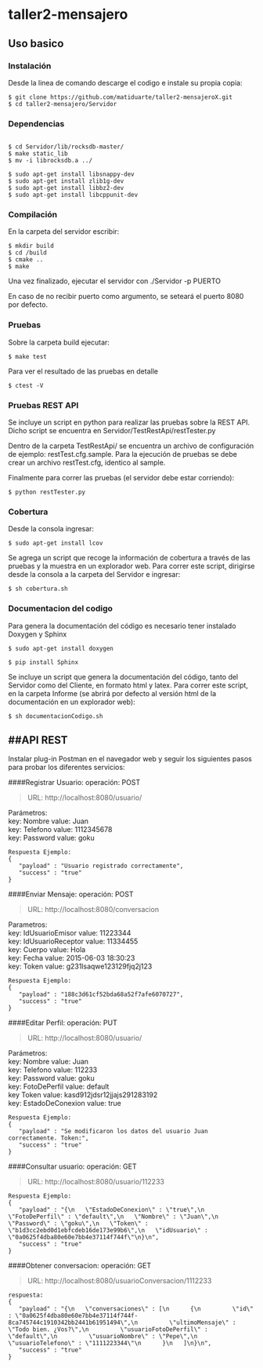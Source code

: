 # taller2-mensajero  

Uso basico
-----------

### Instalación

Desde la linea de comando descarge el codigo e instale su propia copia:	

```
$ git clone https://github.com/matiduarte/taller2-mensajeroX.git  
$ cd taller2-mensajero/Servidor  
```

### Dependencias

```

$ cd Servidor/lib/rocksdb-master/
$ make static_lib
$ mv -i librocksdb.a ../

$ sudo apt-get install libsnappy-dev
$ sudo apt-get install zlib1g-dev
$ sudo apt-get install libbz2-dev
$ sudo apt-get install libcppunit-dev
```

### Compilación

En la carpeta del servidor escribir:
```
$ mkdir build  
$ cd /build  
$ cmake ..  
$ make  
```
Una vez finalizado, ejecutar el servidor con ./Servidor -p PUERTO

En caso de no recibir puerto como argumento, se seteará el puerto 8080 por defecto.

### Pruebas

Sobre la carpeta build ejecutar:  
```
$ make test 
```

Para ver el resultado de las pruebas en detalle
```
$ ctest -V
```
### Pruebas REST API

Se incluye un script en python para realizar las pruebas sobre la REST API. 
Dicho script se encuentra en Servidor/TestRestApi/restTester.py

Dentro de la carpeta TestRestApi/ se encuentra un archivo de configuración de ejemplo: restTest.cfg.sample. Para la ejecución de pruebas se debe crear un archivo restTest.cfg, identico al sample.

Finalmente para correr las pruebas (el servidor debe estar corriendo):
```
$ python restTester.py
```


### Cobertura  

Desde la consola ingresar:  
```
$ sudo apt-get install lcov
```

Se agrega un script que recoge la información de cobertura a través de las pruebas y la muestra en un explorador web. Para correr este script, dirigirse desde la consola a la carpeta del Servidor e ingresar:

```
$ sh cobertura.sh
```

### Documentacion del codigo  

Para genera la documentación del código es necesario tener instalado Doxygen y Sphinx

```
$ sudo apt-get install doxygen
```

```
$ pip install Sphinx
```

Se incluye un script que genera la documentación del código, tanto del Servidor como del Cliente, en formato html y latex.
Para correr este script, en la carpeta Informe (se abrirá por defecto al versión html de la documentación en un explorador web):

```
$ sh documentacionCodigo.sh
```

##API REST
-----------
Instalar plug-in Postman en el navegador web y seguir los siguientes pasos para probar los diferentes servicios:  


####Registrar Usuario:
operación: POST
>URL: http://localhost:8080/usuario/

Parámetros:  
key: Nombre    value: Juan  
key: Telefono  value: 1112345678  
key: Password  value: goku  
```
Respuesta Ejemplo: 
{
   "payload" : "Usuario registrado correctamente",
   "success" : "true"
}
```
####Enviar Mensaje:
operación: POST
>URL: http://localhost:8080/conversacion

Parametros:  
key: IdUsuarioEmisor	value: 11223344  
key: IdUsuarioReceptor	value: 11334455  
key: Cuerpo		value: Hola  
key: Fecha		value: 2015-06-03 18:30:23  
key: Token		value: g231lsaqwe123129fjq2j123  
```
Respuesta Ejemplo: 
{
   "payload" : "188c3d61cf52bda68a52f7afe6070727",
   "success" : "true"
}
```


####Editar Perfil:
operación: PUT
>URL: http://localhost:8080/usuario/

Parámetros:  
key: Nombre		value: Juan  
key: Telefono	        value: 112233  
key: Password	        value: goku  
key: FotoDePerfil	value: default  
key Token		value: kasd912jdsr12jjajs291283192  
key: EstadoDeConexion	value: true  
```
Respuesta Ejemplo:
{
   "payload" : "Se modificaron los datos del usuario Juan correctamente. Token:",
   "success" : "true"
}
```


####Consultar usuario:
operación: GET
>URL: http://localhost:8080/usuario/112233  

```
Respuesta Ejemplo:
{
   "payload" : "{\n   \"EstadoDeConexion\" : \"true\",\n   \"FotoDePerfil\" : \"default\",\n   \"Nombre\" : \"Juan\",\n   \"Password\" : \"goku\",\n   \"Token\" : \"b1d3cc2ebd0d1ebfcdeb16de173e99b6\",\n   \"idUsuario\" : \"0a0625f4dba80e60e7bb4e37114f744f\"\n}\n",
   "success" : "true"
}

```

####Obtener conversacion:
operación: GET
>URL: http://localhost:8080/usuarioConversacion/1112233  

```
respuesta:
{
   "payload" : "{\n   \"conversaciones\" : [\n      {\n         \"id\" : \"0a0625f4dba80e60e7bb4e37114f744f-8ca745744c1910342bb2441b61951494\",\n         \"ultimoMensaje\" : \"Todo bien. ¿Vos?\",\n         \"usuarioFotoDePerfil\" : \"default\",\n         \"usuarioNombre\" : \"Pepe\",\n         \"usuarioTelefono\" : \"1111223344\"\n      }\n   ]\n}\n",
   "success" : "true"
}
```  
